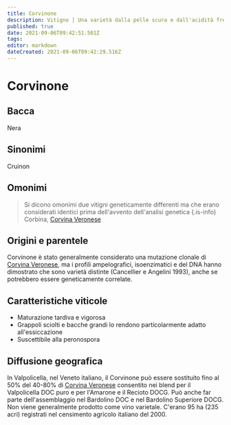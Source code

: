 ```yaml
---
title: Corvinone
description: Vitigno | Una varietà dalla pelle scura e dall'acidità fresca che contribuisce ai blend veneti.
published: true
date: 2021-09-06T09:42:51.501Z
tags: 
editor: markdown
dateCreated: 2021-09-06T09:42:29.516Z
---
```


# Corvinone

## Bacca
Nera
## Sinonimi
Cruinon

## Omonimi
> Si dicono omonimi due vitigni geneticamente differenti ma che erano considerati identici prima dell'avvento dell'analisi genetica
{.is-info}
Corbina, [Corvina Veronese](/vitigni/Italia/corvina-veronese)

## Origini e parentele
Corvinone è stato generalmente considerato una mutazione clonale di [Corvina Veronese](/vitigni/Italia/corvina-veronese), ma i profili ampelografici, isoenzimatici e del DNA hanno dimostrato che sono varietà distinte (Cancellier e Angelini 1993), anche se potrebbero essere geneticamente correlate.

## Caratteristiche viticole
- Maturazione tardiva e vigorosa
- Grappoli sciolti e bacche grandi lo rendono particolarmente adatto all'essiccazione 
- Suscettibile alla peronospora

## Diffusione geografica
In Valpolicella, nel Veneto italiano, il Corvinone può essere sostituito fino al 50% del 40-80% di [Corvina Veronese](/vitigni/Italia/corvina-veronese) consentito nei blend per il Valpolicella DOC puro e per l'Amarone e il Recioto DOCG. Può anche far parte dell'assemblaggio nel Bardolino DOC e nel Bardolino Superiore DOCG. Non viene generalmente prodotto come vino varietale. C'erano 95 ha (235 acri) registrati nel censimento agricolo italiano del 2000.